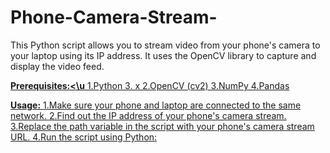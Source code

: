 # Phone-Camera-Stream-
This Python script allows you to stream video from your phone's camera to your laptop using its IP address. It uses the OpenCV library to capture and display the video feed.

<b><u>Prerequisites:<\u</b>
1.Python 3. x
2.OpenCV (cv2)
3.NumPy
4.Pandas

<b><u>Usage:</u></b>
1.Make sure your phone and laptop are connected to the same network.
2.Find out the IP address of your phone's camera stream.
3.Replace the path variable in the script with your phone's camera stream URL.
4.Run the script using Python:
